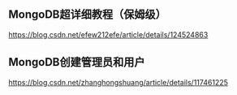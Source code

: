 


## MongoDB超详细教程（保姆级）

https://blog.csdn.net/efew212efe/article/details/124524863


## MongoDB创建管理员和用户

https://blog.csdn.net/zhanghongshuang/article/details/117461225